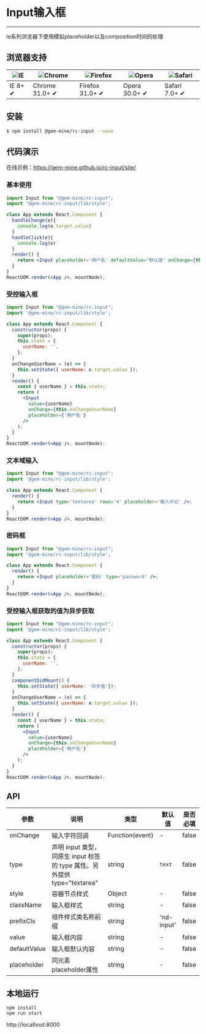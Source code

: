 # Input输入框

---

ie系列浏览器下使用模拟placeholder以及composition时间的处理

## 浏览器支持

| ![IE](https://raw.githubusercontent.com/godban/browsers-support-badges/master/src/images/edge.png) | ![Chrome](https://raw.githubusercontent.com/godban/browsers-support-badges/master/src/images/chrome.png) | ![Firefox](https://raw.githubusercontent.com/godban/browsers-support-badges/master/src/images/firefox.png) | ![Opera](https://raw.githubusercontent.com/godban/browsers-support-badges/master/src/images/opera.png) | ![Safari](https://raw.githubusercontent.com/godban/browsers-support-badges/master/src/images/safari.png) |
| -------------------------------------------------------------------------------------------------- | -------------------------------------------------------------------------------------------------------- | ---------------------------------------------------------------------------------------------------------- | ------------------------------------------------------------------------------------------------------ | -------------------------------------------------------------------------------------------------------- |
| IE 8+ ✔                                                                                            | Chrome 31.0+ ✔                                                                                           | Firefox 31.0+ ✔                                                                                            | Opera 30.0+ ✔                                                                                          | Safari 7.0+ ✔                                                                                            |

## 安装

```bash
$ npm install @gem-mine/rc-input --save
```

## 代码演示

在线示例：https://gem-mine.github.io/rc-input/site/

### 基本使用

```jsx
import Input from "@gem-mine/rc-input";
import '@gem-mine/rc-input/lib/style';

class App extends React.Component {
  handleChange(e){
    console.log(e.target.value)
  }
  handleClick(e){
    console.log(e)
  }
  render() {
    return <Input placeholder='用户名' defaultValue="默认值" onChange={this.handleChange} onClick={this.handleClick} />;
  }
}
ReactDOM.render(<App />, mountNode);
```

### 受控输入框

```jsx
import Input from "@gem-mine/rc-input";
import '@gem-mine/rc-input/lib/style';

class App extends React.Component {
  constructor(props) {
    super(props);
    this.state = {
      userName: '',
    };
  }
  onChangeUserName = (e) => {
    this.setState({ userName: e.target.value });
  }
  render() {
    const { userName } = this.state;
    return (
      <Input
        value={userName}
        onChange={this.onChangeUserName}
        placeholder={'用户名'}
      />
    );
  }
}
ReactDOM.render(<App />, mountNode);
```

### 文本域输入

```jsx
import Input from "@gem-mine/rc-input";
import '@gem-mine/rc-input/lib/style';

class App extends React.Component {
  render() {
    return <Input type='textarea' rows='4' placeholder='输入评论' />;
  }
}
ReactDOM.render(<App />, mountNode);
```

### 密码框

```jsx
import Input from "@gem-mine/rc-input";
import '@gem-mine/rc-input/lib/style';

class App extends React.Component {
  render() {
    return <Input placeholder='密码' type='password' />;
  }
}
ReactDOM.render(<App />, mountNode);
```

### 受控输入框获取的值为异步获取

```jsx
import Input from "@gem-mine/rc-input";
import '@gem-mine/rc-input/lib/style';

class App extends React.Component {
  constructor(props) {
    super(props);
    this.state = {
      userName: '',
    };
  }
  componentDidMount() {
    this.setState({ userName: '异步值'});
  }
  onChangeUserName = (e) => {
    this.setState({ userName: e.target.value });
  }
  render() {
    const { userName } = this.state;
    return (
      <Input
        value={userName}
        onChange={this.onChangeUserName}
        placeholder={'用户名'}
      />
    );
  }
}
ReactDOM.render(<App />, mountNode);
```

## API

| 参数               | 说明               | 类型                               | 默认值          | 是否必填 |
| ------------------ | ------------------ | ---------------------------------- | --------------- | -------- |
| onChange           | 输入字符回调         | Function(event)                  | -               | false    |
| type               | 声明 input 类型，同原生 input 标签的 type 属性。另外提供 type="textarea" | string | `text`   | false  |
| style              | 容器节点样式         | Object                       | -               | false    |
| className          | 输入框样式           | string                            | -               | false    |
| prefixCls          | 组件样式类名称前缀    | string                             | 'nd-input'     | false    |
| value              | 输入框内容           | string                              | -               | false    |
| defaultValue       | 输入框默认内容        | string                             | -              | false    |
| placeholder        | 同元素placeholder属性 | string                                | -                | false  |

## 本地运行

```
npm install
npm run start
```

http://localhost:8000
